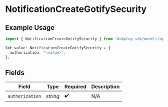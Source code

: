 # NotificationCreateGotifySecurity

## Example Usage

```typescript
import { NotificationCreateGotifySecurity } from "dokploy-sdk/models/operations";

let value: NotificationCreateGotifySecurity = {
  authorization: "<value>",
};
```

## Fields

| Field              | Type               | Required           | Description        |
| ------------------ | ------------------ | ------------------ | ------------------ |
| `authorization`    | *string*           | :heavy_check_mark: | N/A                |